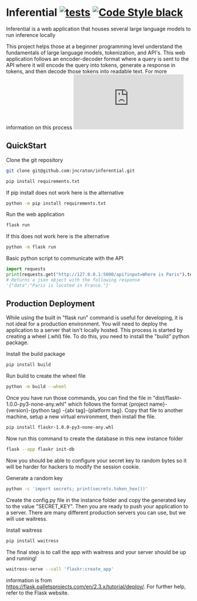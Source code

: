 Inferential [![tests](https://github.com/jncraton/inferential/actions/workflows/unit-tests.yml/badge.svg)](https://github.com/jncraton/inferential/actions/workflows/unit-tests.yml)
[![Code Style black](https://img.shields.io/badge/code%20style-black-000000.svg)](https://github.com/psf/black)
===========

Inferential is a web application that houses several large language models to run inference locally

This project helps those at a beginner programming level understand the fundamentals of large language models, tokenization, and API's. This web application follows an encoder-decoder format where a query is sent to the API where it will encode the query into tokens, generate a response in tokens, and then decode those tokens into readable text. For more information on this process ![Attention is All You Need](https://arxiv.org/pdf/1706.03762.pdf)

## QuickStart

Clone the git repository

```sh
git clone git@github.com:jncraton/inferential.git
```

```sh
pip install requirements.txt
```

If pip install does not work here is the alternative

```sh
python -m pip install requirements.txt
```

Run the web application

```sh
flask run
```

If this does not work here is the alternative

```sh
python -m flask run
```

Basic python script to communicate with the API

```python
import requests
print(requests.get("http://127.0.0.1:5000/api?input=Where is Paris").text)
# Returns a json object with the following response
'{"data":"Paris is located in France."}'
```

## Production Deployment

While using the built in "flask run" command is useful for developing, it is not ideal for a production environment.
You will need to deploy the application to a server that isn't locally hosted. This process is started by creating
a wheel (.whl) file. To do this, you need to install the "build" python package.

Install the build package

```sh
pip install build
```

Run build to create the wheel file

```sh
python -m build --wheel
```

Once you have run those commands, you can find the file in "dist/flaskr-1.0.0-py3-none-any.whl" which follows
the format {project name}-{version}-{python tag} -{abi tag}-{platform tag}. Copy that file to another machine, setup a new virtual environment, then install the file.

```sh
pip install flaskr-1.0.0-py3-none-any.whl
```

Now run this command to create the database in this new instance folder

```sh
flask --app flaskr init-db
```

Now you should be able to configure your secret key to random bytes so it will be harder for hackers to
modify the session cookie.

Generate a random key

```sh
python -c 'import secrets; print(secrets.token_hex())'
```

Create the config.py file in the instance folder and copy the generated key to the value "SECRET_KEY".
Then you are ready to push your application to a server. There are many different production servers
you can use, but we will use waitress.

Install waitress

```sh
pip install waitress
```

The final step is to call the app with waitress and your server should be up and running!

```sh
waitress-serve --call 'flaskr:create_app'
```

information is from https://flask.palletsprojects.com/en/2.3.x/tutorial/deploy/.
For further help, refer to the Flask website.

